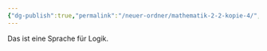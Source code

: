 ```yaml
---
{"dg-publish":true,"permalink":"/neuer-ordner/mathematik-2-2-kopie-4/","noteIcon":""}
---
```


Das ist eine Sprache für Logik.